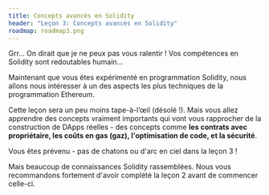 ```yaml
---
title: Concepts avancés en Solidity
header: "Leçon 3: Concepts avancés en Solidity"
roadmap: roadmap3.png
---
```


Grr... On dirait que je ne peux pas vous ralentir ! Vos compétences en Solidity sont redoutables humain...

Maintenant que vous êtes expérimenté en programmation Solidity, nous allons nous intéresser à un des aspects les plus techniques de la programmation Ethereum.

Cette leçon sera un peu moins tape-à-l’œil (désolé !). Mais vous allez apprendre des concepts vraiment importants qui vont vous rapprocher de la construction de DApps réelles - des concepts comme **les contrats avec propriétaire, les coûts en gas (gaz), l'optimisation de code, et la sécurité**.

Vous êtes prévenu - pas de chatons ou d'arc en ciel dans la leçon 3 !

Mais beaucoup de connaissances Solidity rassemblées. Nous vous recommandons fortement d'avoir complété la leçon 2 avant de commencer celle-ci.
